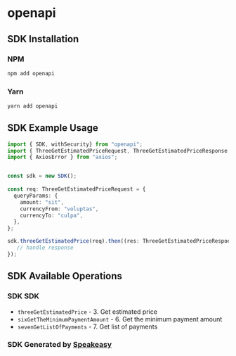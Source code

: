 # openapi

<!-- Start SDK Installation -->
## SDK Installation

### NPM

```bash
npm add openapi
```

### Yarn

```bash
yarn add openapi
```
<!-- End SDK Installation -->

## SDK Example Usage
<!-- Start SDK Example Usage -->
```typescript
import { SDK, withSecurity} from "openapi";
import { ThreeGetEstimatedPriceRequest, ThreeGetEstimatedPriceResponse } from "openapi/src/sdk/models/operations";
import { AxiosError } from "axios";


const sdk = new SDK();
    
const req: ThreeGetEstimatedPriceRequest = {
  queryParams: {
    amount: "sit",
    currencyFrom: "voluptas",
    currencyTo: "culpa",
  },
};

sdk.threeGetEstimatedPrice(req).then((res: ThreeGetEstimatedPriceResponse | AxiosError) => {
   // handle response
});
```
<!-- End SDK Example Usage -->

<!-- Start SDK Available Operations -->
## SDK Available Operations

### SDK SDK

* `threeGetEstimatedPrice` - 3. Get estimated price
* `sixGetTheMinimumPaymentAmount` - 6. Get the minimum payment amount
* `sevenGetListOfPayments` - 7. Get list of payments

<!-- End SDK Available Operations -->

### SDK Generated by [Speakeasy](https://docs.speakeasyapi.dev/docs/using-speakeasy/client-sdks)
